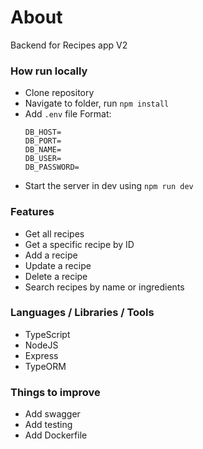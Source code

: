 # About

Backend for Recipes app V2

### How run locally

- Clone repository
- Navigate to folder, run `npm install`
- Add `.env` file
  Format:
  ```
  DB_HOST=
  DB_PORT=
  DB_NAME=
  DB_USER=
  DB_PASSWORD=
  ```
- Start the server in dev using `npm run dev`

### Features

- Get all recipes
- Get a specific recipe by ID
- Add a recipe
- Update a recipe
- Delete a recipe
- Search recipes by name or ingredients

### Languages / Libraries / Tools

- TypeScript
- NodeJS
- Express
- TypeORM

### Things to improve

- Add swagger
- Add testing
- Add Dockerfile